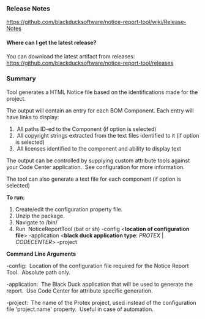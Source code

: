 ### Release Notes

https://github.com/blackducksoftware/notice-report-tool/wiki/Release-Notes

#### Where can I get the latest release?

You can download the latest artifact from releases: https://github.com/blackducksoftware/notice-report-tool/releases

### Summary

Tool generates a HTML Notice file based on the identifications made for the project.

The output will&nbsp;contain an entry for each BOM Component. Each entry will have links to display:

1.  &nbsp;All paths ID-ed to the Component (if option is selected)
2.  &nbsp;All copyright strings extracted from the text files identified to it (if option is selected)
3.  &nbsp;All licenses identified to the component and ability to display text

The output can be controlled by supplying custom attribute tools against your Code Center application. &nbsp;See configuration for more information.

The tool can also generate a text file for each component (if option is selected)

**To run:**

1.  Create/edit the configuration property file.
2.  Unzip the package.
3.  Navigate to /bin/
4.  Run &nbsp;NoticeReportTool (bat or sh) -config <**location of configuration file**> -application <**black duck application type**: _PROTEX_ | _CODECENTER_> -project <name of Protex project>

**Command Line Arguments**

-config: &nbsp;Location of the configuration file required for the Notice Report Tool. &nbsp;Absolute path only.

-application: &nbsp;The Black Duck application that will be used to generate the report. &nbsp;Use Code Center for attribute specific generation.

-project: &nbsp;The name of the Protex project, used instead of the configuration file 'project.name' property. &nbsp;Useful in case of automation.

